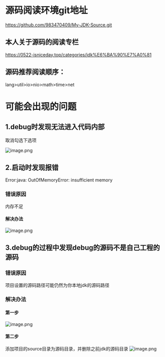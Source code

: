 # 源码阅读环境git地址
https://github.com/983470409/My-JDK-Source.git

## 本人关于源码的阅读专栏
https://0522-isniceday.top/categories/jdk%E6%BA%90%E7%A0%81

## 源码推荐阅读顺序：
lang>util>io>nio>math>time>net

# 可能会出现的问题
## 1.debug时发现无法进入代码内部

取消勾选下选项

![image.png](https://zhangyuxiangplus.oss-cn-hangzhou.aliyuncs.com/boke//image_1617714402312.png)


## 2.启动时发现报错
Error:java: OutOfMemoryError: insufficient memory

### 错误原因
内存不足

#### 解决办法
![image.png](https://zhangyuxiangplus.oss-cn-hangzhou.aliyuncs.com/boke//image_1617714594462.png)


## 3.debug的过程中发现debug的源码不是自己工程的源码

### 错误原因
项目设置的源码路径可能仍然为你本地jdk的源码路径

### 解决办法

#### 第一步
![image.png](https://zhangyuxiangplus.oss-cn-hangzhou.aliyuncs.com/boke//image_1617714707330.png)

#### 第二步
添加项目的source目录为源码目录，并删除之前jdk的源码目录
![image.png](https://zhangyuxiangplus.oss-cn-hangzhou.aliyuncs.com/boke//image_1617714779525.png)
